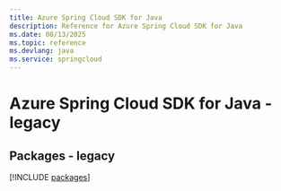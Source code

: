 ```yaml
---
title: Azure Spring Cloud SDK for Java
description: Reference for Azure Spring Cloud SDK for Java
ms.date: 08/13/2025
ms.topic: reference
ms.devlang: java
ms.service: springcloud
---
```

# Azure Spring Cloud SDK for Java - legacy
## Packages - legacy
[!INCLUDE [packages](spring-cloud-index.md)]